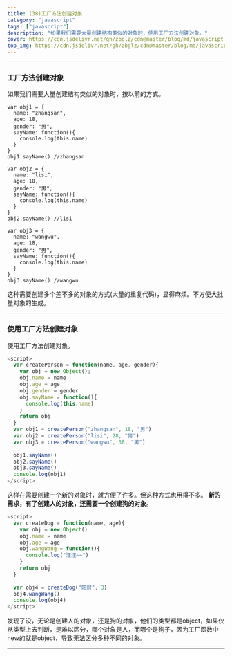 ```yaml
---
title: (38)工厂方法创建对象
category: "javascript"
tags: ["javascript"]
description: "如果我们需要大量创建结构类似的对象时，使用工厂方法创建对象。"
cover: https://cdn.jsdelivr.net/gh/zbglz/cdn@master/blog/md/javascript.svg
top_img: https://cdn.jsdelivr.net/gh/zbglz/cdn@master/blog/md/javascript.svg
---
```


***

### 工厂方法创建对象

如果我们需要大量创建结构类似的对象时，按以前的方式。

    var obj1 = {
      name: "zhangsan",
      age: 18,
      gender: "男",
      sayName: function(){
        console.log(this.name)
      }
    }
    obj1.sayName() //zhangsan
    
    var obj2 = {
      name: "lisi",
      age: 18,
      gender: "男",
      sayName: function(){
        console.log(this.name)
      }
    }
    obj2.sayName() //lisi
    
    var obj3 = {
      name: "wangwu",
      age: 18,
      gender: "男",
      sayName: function(){
        console.log(this.name)
      }
    }
    obj3.sayName() //wangwu



这种需要创建多个差不多的对象的方式(大量的重复代码)，显得麻烦。不方便大批量对象的生成。

***

### 使用工厂方法创建对象

使用工厂方法创建对象。

```js js
<script>
  var createPerson = function(name, age, gender){
    var obj = new Object();
    obj.name = name
    obj.age = age
    obj.gender = gender
    obj.sayName = function(){
      console.log(this.name)
    }
    return obj
  }
  var obj1 = createPerson("zhangsan", 18, "男")
  var obj2 = createPerson("lisi", 28, "男")
  var obj3 = createPerson("wangwu", 38, "男")
  
  obj1.sayName()
  obj2.sayName()
  obj3.sayName()
  console.log(obj1)
</script>
```


这样在需要创建一个新的对象时，就方便了许多。但这种方式也用得不多。
**新的需求，有了创建人的对象，还需要一个创建狗的对象**。


```js js
<script>
  var createDog = function(name, age){
    var obj = new Object()
    obj.name = name
    obj.age = age
    obj.wangWang = function(){
      console.log("汪汪~~")
    }
    return obj
  }
  
  var obj4 = createDog("旺财", 3)
  obj4.wangWang()
  console.log(obj4)
</script>
```

发现了没，无论是创建人的对象，还是狗的对象，他们的类型都是object，如果仅从类型上去判断，是难以区分，哪个对象是人，而哪个是狗子，因为工厂函数中new的就是object，导致无法区分多种不同的对象。

***